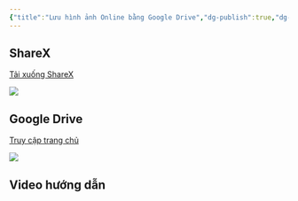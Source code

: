 ```yaml
---
{"title":"Lưu hình ảnh Online bằng Google Drive","dg-publish":true,"dg-hide":true,"member":"VIP","author":null,"language":null,"tags":["shareX","Drive","screenshot","image","online","software"],"permalink":"/iv-tips-and-tricks/luu-hinh-anh-hoac-screenshot-online-bang-google-drive/","hide":true,"dgPassFrontmatter":true}
---
```


## ShareX

[Tải xuống ShareX](https://getsharex.com/)

![](https://i.imgur.com/x7PCECg.png)

## Google Drive

[Truy cập trang chủ](https://drive.google.com/)

![](https://i.imgur.com/JJQNEi4.png)

## Video hướng dẫn



